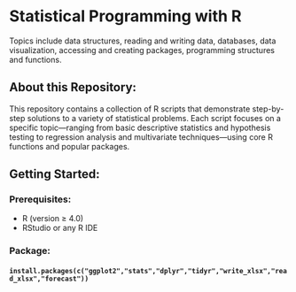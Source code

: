 # Statistical Programming with R
Topics include data structures, reading and writing data, databases, data visualization, accessing and creating packages, programming structures and functions.

## About this Repository:
This repository contains a collection of R scripts that demonstrate step-by-step solutions to a variety of statistical problems. Each script focuses on a specific topic—ranging from basic descriptive statistics and hypothesis testing to regression analysis and multivariate techniques—using core R functions and popular packages.

## Getting Started: 
### Prerequisites:
- R (version ≥ 4.0)
- RStudio or any R IDE

### Package: 
#### `install.packages(c("ggplot2","stats","dplyr","tidyr","write_xlsx","read_xlsx","forecast"))`

